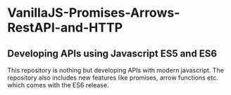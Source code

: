 # VanillaJS-Promises-Arrows-RestAPI-and-HTTP
## Developing APIs using Javascript ES5 and ES6

This repository is nothing but developing APIs with modern javascript. 
The repository also includes new features like promises, arrow functions etc. which comes with the ES6 release.
